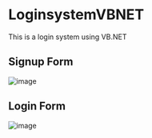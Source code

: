 # LoginsystemVBNET
This is a login system using VB.NET 

<h2>Signup Form</h2>

![image](https://user-images.githubusercontent.com/49602130/88395774-05610e00-cddb-11ea-83ec-bcec2c903cc6.png)

<h2>Login Form</h2>

![image](https://user-images.githubusercontent.com/49602130/88395810-16118400-cddb-11ea-8096-52c7e835d3ac.png)
